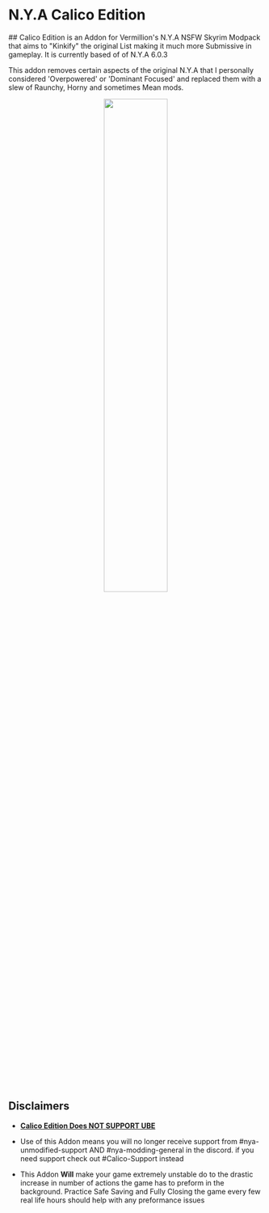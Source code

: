 <p align="center">
 
# N.Y.A Calico Edition
</p>
## Calico Edition is an Addon for Vermillion's N.Y.A NSFW Skyrim Modpack that aims to "Kinkify" the original List making it much more Submissive in gameplay. It is currently based of of N.Y.A 6.0.3

This addon removes certain aspects of the original N.Y.A that I personally considered 'Overpowered' or 'Dominant Focused' and replaced them with a slew of Raunchy, Horny and sometimes Mean mods. 

<p align="center">
   <img src="https://media.discordapp.net/attachments/1361900507744043109/1362852738165117180/NYA_ICON_NSFW_.png?ex=6803e705&is=68029585&hm=954e882cbc374b7916ff1b07813eb62ed299bc364bfd5f12565f4736081cca97&=&format=webp&quality=lossless&width=960&height=960" width=50% height=50%>
</p>

## Disclaimers
 - <ins>**Calico Edition Does NOT SUPPORT UBE**</ins>

- Use of this Addon means you will no longer receive support from #nya-unmodified-support AND #nya-modding-general in the discord. if you need support check out #Calico-Support instead

- This Addon **Will** make your game extremely unstable do to the drastic increase in number of actions the game has to preform in the background. Practice Safe Saving and Fully Closing the game every few real life hours should help with any preformance issues
